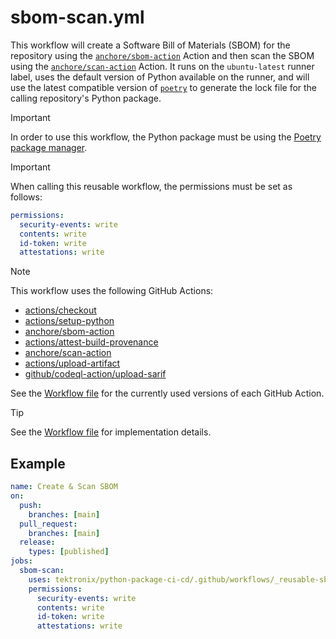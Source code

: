 # sbom-scan.yml

This workflow will create a Software Bill of Materials (SBOM) for the repository using the
[`anchore/sbom-action`](https://github.com/anchore/sbom-action) Action and then scan the SBOM
using the [`anchore/scan-action`](https://github.com/anchore/scan-action) Action. It runs on the `ubuntu-latest` runner label,
uses the default version of Python available on the runner, and will use the latest compatible
version of [`poetry`](https://pypi.org/project/poetry/) to generate the lock file for the calling
repository's Python package.

> [!IMPORTANT]
> In order to use this workflow, the Python package must be using the
> [Poetry package manager](https://python-poetry.org/).

> [!IMPORTANT]
> When calling this reusable workflow, the permissions must be set as follows:
>
> ```yaml
> permissions:
>   security-events: write
>   contents: write
>   id-token: write
>   attestations: write
> ```

> [!NOTE]
> This workflow uses the following GitHub Actions:
>
> - [actions/checkout](https://github.com/actions/checkout)
> - [actions/setup-python](https://github.com/actions/setup-python)
> - [anchore/sbom-action](https://github.com/anchore/sbom-action)
> - [actions/attest-build-provenance](https://github.com/actions/attest-build-provenance)
> - [anchore/scan-action](https://github.com/anchore/scan-action)
> - [actions/upload-artifact](https://github.com/actions/upload-artifact)
> - [github/codeql-action/upload-sarif](https://github.com/github/codeql-action)
>
> See the [Workflow file][workflow-file] for the currently used versions of each GitHub Action.

> [!TIP]
> See the [Workflow file][workflow-file] for implementation details.

## Example

```yaml
name: Create & Scan SBOM
on:
  push:
    branches: [main]
  pull_request:
    branches: [main]
  release:
    types: [published]
jobs:
  sbom-scan:
    uses: tektronix/python-package-ci-cd/.github/workflows/_reusable-sbom-scan.yml@v1.0.0
    permissions:
      security-events: write
      contents: write
      id-token: write
      attestations: write
```

[workflow-file]: ../.github/workflows/_reusable-sbom-scan.yml
